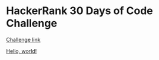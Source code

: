 # HackerRank 30 Days of Code Challenge
[Challenge link](https://www.hackerrank.com/domains/tutorials/30-days-of-code)

<a href="http://example.com/" target="_blank">Hello, world!</a>
